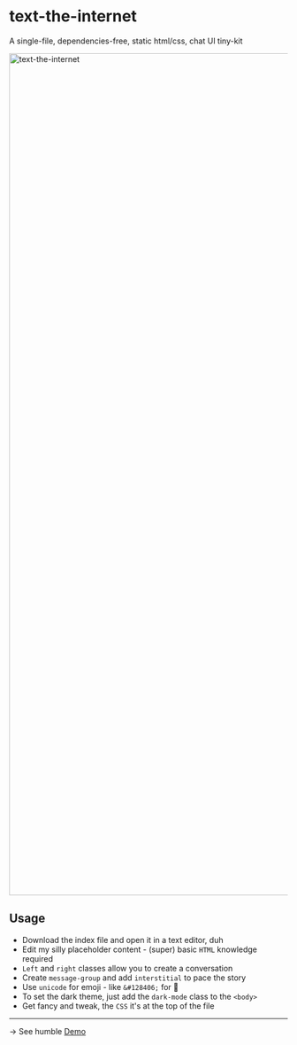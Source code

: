 # text-the-internet
A single-file, dependencies-free, static html/css, chat UI tiny-kit

<img width="1520" alt="text-the-internet" src="https://github.com/nsolerieu/text-the-internet/assets/10632534/3ba20fe9-3b5e-4b8a-b19f-d86351dd7b8b">


## Usage

- Download the index file and open it in a text editor, duh
- Edit my silly placeholder content - (super) basic `HTML` knowledge required
- `Left` and `right` classes allow you to create a conversation
- Create `message-group` and add `interstitial` to pace the story
- Use `unicode` for emoji - like `&#128406;` for &#128406;
- To set the dark theme, just add the `dark-mode` class to the `<body>`
- Get fancy and tweak, the `CSS` it's at the top of the file

----

→ See humble [Demo](https://slrncl.com/dev/text-the-internet/) 
